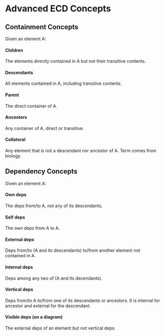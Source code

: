 # Advanced ECD Concepts

## Containment Concepts

Given an element A:

#### Children
  The elements directly contained in A but not their transitive contents.

#### Descendants
  All elements contained in A, including transitive contents.
  
#### Parent
  The direct container of A.

#### Ancestors
  Any container of A, direct or transitive.

#### Collateral
  Any element that is not a descendant nor ancestor of A.
  Term comes from biology.

## Dependency Concepts

Given an element A:

#### Own deps
  The deps from/to A, not any of its descendants.

#### Self deps
  The own deps from A to A.

#### External deps
  Deps from/to (A and its descendants) to/from another element not contained in A.

#### Internal deps
  Deps among any two of (A and its decendants).

#### Vertical deps
  Deps from/to A to/from one of its descendants or ancestors.
  It is internal for ancestor and external for the descendant.

#### Visible deps (on a diagram)
  The external deps of an element but not vertical deps.
